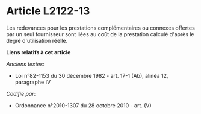 # Article L2122-13

Les redevances pour les prestations complémentaires ou connexes offertes par un seul fournisseur sont liées au coût de la
prestation calculé d'après le degré d'utilisation réelle.

**Liens relatifs à cet article**

_Anciens textes_:

  - Loi n°82-1153 du 30 décembre 1982 - art. 17-1 (Ab), alinéa 12, paragraphe IV

_Codifié par_:

  - Ordonnance n°2010-1307 du 28 octobre 2010 - art. (V)
